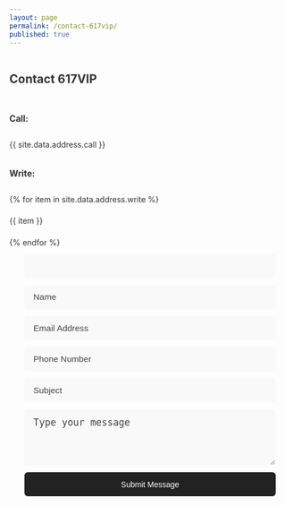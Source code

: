 ```yaml
---
layout: page
permalink: /contact-617vip/
published: true
---
```

<style>
  .form{
    position:relative;
  }
   form{
     width:100%;
     max-width:450px;
     padding:0;
   }
   input,textarea{
    display:block;
    width:100%;
    margin:12.5px auto;
    padding:12.5px 15px;
    font-size:1em !important;
    border-radius:6px;
    border:1px solid transparent;
    outline:none;
    -webkit-appearance:none;
    background-color:#f9f9f9;
    transition: all 0.3s ease-in-out; 
   }
   input:hover,
   input:focus,
   textarea:hover,
   textarea:focus{
     background-color:#fefefe;
     border:1px solid #f7f7f7;
   }
  ::-webkit-input-placeholder{
      color:#444;
      font-size:1.1em !important;
    }
   .form textarea{
     min-height:100px;
     font-size:1.1em !important
   }
   input[type='submit']{
     background-color:#222;
     color:#fff;
     cursor:pointer;
   }
   input[type='submit']:hover{
     opacity:0.8;
     color:#eee;
   }
   .form h2{
     text-align:center;
   }
  .form-widget{
    width:100%;
    min-height:400px;
    max-width: 450px;
    margin:5px auto;
    padding:0;
    position: relative;
  }
  #notification{
    position:absolute;
    width:100%;
    text-align:center;
    top:0;
    left:0;
    padding:7.5px 12.5px;
    font-size:1.1em;
    opacity:0;
    transition: opacity 1s ease-in;
    color:#343434;
    z-index:9999;
  }
  #notification.showing{
    opacity:1;
    background-color:#fafafa;
  }
  .alert {
    margin-bottom: 0;
    font-size:1.1em;
  }
  .alert span{
    color: #111;
  }
  .alert-success .fa{
    color: #DFF2BF;
    margin-right:25px;
  }
  .alert-error .fa{
    margin-right:25px;
    color: #FFBABA;
  }
  .contact-us{
    align-items: stretch;
    color:#333;
  }
  .contact-us h2{
    padding: 15px 0;
    color:#343434;
  }
  .contact-us h3{
    color:#343434;
    font-size: 1.1em;
    font-weight:bold;
    padding: 12.5px 0;
  }
  .contact-us p{
    padding: 7.5px 0;
    color: inherit;
  }
  .alert-loading{
    width:100%;
    text-align:center;
  }
</style>
<section class = 'flex contact-us'>
  <div class="address child third">
    <h2>Contact 617VIP</h2>
    <h3>Call:</h3>
    {{ site.data.address.call }}
    <h3>Write:</h3>
    {% for item in site.data.address.write %}
    <p>{{ item }}</p>
    {% endfor %}
  </div>
  <div class = 'form flex child main'>
    <div class = 'form-widget'>
      <div id = 'notification'></div>
      <form  id = 'contact-form' method = 'POST' action = 'thank-you' netlify-honeypot = 'gotcha' netlify>
        <input name = 'gotcha' class = 'hidden'>
        <input type = 'text' placeholder = 'Name' name = 'Name' class = 'input-field' required>
        <input type = 'email' placeholder = 'Email Address' name = 'Email' class = 'input-field' required>
        <input type = 'number' placeholder = 'Phone Number' name = 'Phone' class = 'input-field'>
        <input type = 'textl' placeholder = 'Subject' name = 'Subject' class = 'input-field'>
        <textarea placeholder = 'Type your message' name = 'Message' class = 'input-field'></textarea>
        <input type = 'submit' value = 'Submit Message'>
      </form>
     </div>
  </div>
</section>
